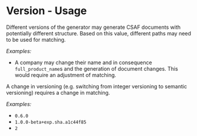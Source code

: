 # Version - Usage

Different versions of the generator may generate CSAF documents with potentially different structure.
Based on this value, different paths may need to be used for matching.

*Examples:*

* A company may change their name and in consequence `full_product_name`s and the generation of document changes.
  This would require an adjustment of matching.

A change in versioning (e.g. switching from integer versioning to semantic versioning) requires a change in matching.

*Examples:*

* `0.6.0`
* `1.0.0-beta+exp.sha.a1c44f85`
* `2`
